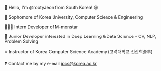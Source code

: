 👋 Hello, I'm @rootyJeon from South Korea! 😆

🏫 Sophomore of Korea University, Computer Science & Engineering

🧑🏻‍💻 Intern Developer of M-monstar

🌱 Junior Developer interested in Deep Learning & Data Science - CV, NLP, Problem Solving 

⭐️ Instructor of Korea Computer Science Academy (고려대학교 전산학술부)

❓ Contact me by my e-mail ipcs@korea.ac.kr
